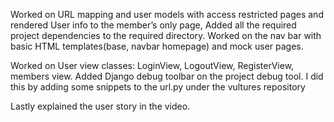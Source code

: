 Worked on URL mapping and user models with access restricted pages and rendered User info to the member’s only page, 
Added all the required project dependencies to the required directory. Worked on the nav bar with basic HTML templates(base, navbar homepage) and mock user pages. 

Worked on User view classes: LoginView, LogoutView, RegisterView, members view.
Added Django debug toolbar on the project debug tool. I did this by adding some snippets to the url.py under the
vultures repository 

Lastly explained the user story in the video.
